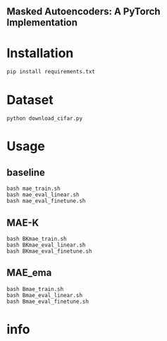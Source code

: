 ## Masked Autoencoders: A PyTorch Implementation

# Installation
```
pip install requirements.txt
```
# Dataset 
```
python download_cifar.py
```
# Usage

## baseline
```
bash mae_train.sh
bash mae_eval_linear.sh
bash mae_eval_finetune.sh
```
## MAE-K
```
bash BKmae_train.sh
bash BKmae_eval_linear.sh
bash BKmae_eval_finetune.sh
```
## MAE_ema
```
bash Bmae_train.sh
bash Bmae_eval_linear.sh
bash Bmae_eval_finetune.sh
```

# info


